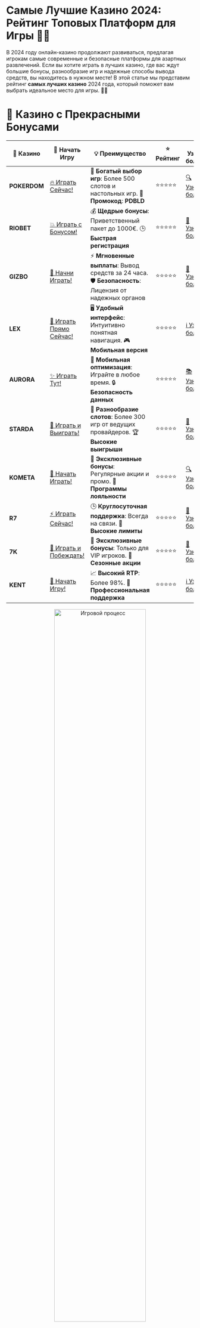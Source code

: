 # **Самые Лучшие Казино 2024: Рейтинг Топовых Платформ для Игры 🎰💥**

В 2024 году онлайн-казино продолжают развиваться, предлагая игрокам самые современные и безопасные платформы для азартных развлечений. Если вы хотите играть в лучших казино, где вас ждут большие бонусы, разнообразие игр и надежные способы вывода средств, вы находитесь в нужном месте! В этой статье мы представим рейтинг **самых лучших казино** 2024 года, который поможет вам выбрать идеальное место для игры. 🎉💸

# 🌟 Казино с Прекрасными Бонусами

| 🎲 **Казино** | 🔗 **Начать Игру** | 💡 **Преимущество** | ⭐ **Рейтинг** | 🔗 **Узнать больше** | 🆕 **Новая информация** |
|--------------|---------------------|---------------------|----------------|----------------------|-------------------------|
| **POKERDOM**  | [🔥 Играть Сейчас!](https://brandplay.link/4k77v2yx) | 🎉 **Богатый выбор игр**: Более 500 слотов и настольных игр. 🎁 **Промокод**: **PDBLD** | ⭐⭐⭐⭐⭐ | [🔍 Узнать больше](https://brandplay.link/4k77v2yx) | 🏆 **Победители турниров** получают эксклюзивные подарки! |
| **RIOBET**    | [💥 Играть с Бонусом!](https://brandplay.link/7xBLTPyj) | 💰 **Щедрые бонусы**: Приветственный пакет до 1000€. 🕒 **Быстрая регистрация** | ⭐⭐⭐⭐⭐ | [📖 Узнать больше](https://brandplay.link/7xBLTPyj) | 💬 **Поддержка 24/7** для комфортной игры в любое время! |
| **GIZBO**     | [🚀 Начни Играть!](https://brandplay.link/bprXw4YV) | ⚡ **Мгновенные выплаты**: Вывод средств за 24 часа. 🛡️ **Безопасность**: Лицензия от надежных органов | ⭐⭐⭐⭐⭐ | [📝 Узнать больше](https://brandplay.link/bprXw4YV) | 🔒 **SSL-шифрование** для максимальной безопасности данных игроков. |
| **LEX**       | [💎 Играть Прямо Сейчас!](https://brandplay.link/zW4hdDFV) | 🖥️ **Удобный интерфейс**: Интуитивно понятная навигация. 🎮 **Мобильная версия** | ⭐⭐⭐⭐⭐ | [ℹ️ Узнать больше](https://brandplay.link/zW4hdDFV) | 📱 **Поддержка всех мобильных устройств** для удобства игры в любом месте. |
| **AURORA**    | [✨ Играть Тут!](https://10trafic-stat2.com/click/668546556bcc6313411604bd/6766/13032/subaccount) | 📱 **Мобильная оптимизация**: Играйте в любое время. 🔒 **Безопасность данных** | ⭐⭐⭐⭐⭐ | [📚 Узнать больше](https://10trafic-stat2.com/click/668546556bcc6313411604bd/6766/13032/subaccount) | 🌍 **Международная лицензия** на деятельность в разных странах. |
| **STARDА**    | [🎉 Играть и Выиграть!](https://brandplay.link/fB7xwRFL) | 🎰 **Разнообразие слотов**: Более 300 игр от ведущих провайдеров. 🏆 **Высокие выигрыши** | ⭐⭐⭐⭐⭐ | [🔎 Узнать больше](https://brandplay.link/fB7xwRFL) | 🎉 **Ежемесячные турниры** с крупными призами! |
| **KOMETA**    | [🎁 Начать Играть!](https://brandplay.link/8ZymQJV8) | 🎁 **Эксклюзивные бонусы**: Регулярные акции и промо. 🔄 **Программы лояльности** | ⭐⭐⭐⭐⭐ | [🔍 Узнать больше](https://brandplay.link/8ZymQJV8) | 🌟 **Персонализированные предложения** для долгосрочных игроков. |
| **R7**        | [⚡ Играть Сейчас!](https://brandplay.link/bMd3Yjsw) | 🕒 **Круглосуточная поддержка**: Всегда на связи. 💸 **Высокие лимиты** | ⭐⭐⭐⭐⭐ | [📖 Узнать больше](https://brandplay.link/bMd3Yjsw) | 🎯 **Рейтинг игроков** для лучших участников. |
| **7K**        | [🎯 Играть и Побеждать!](https://brandplay.link/BvQyFShp) | 🌟 **Эксклюзивные бонусы**: Только для VIP игроков. 🎉 **Сезонные акции** | ⭐⭐⭐⭐⭐ | [📝 Узнать больше](https://brandplay.link/BvQyFShp) | 🥇 **Особые привилегии** для постоянных игроков. |
| **KENT**      | [🔑 Начать Игру!](https://brandplay.link/Fv2WP3js) | 📈 **Высокий RTP**: Более 98%. 💼 **Профессиональная поддержка** | ⭐⭐⭐⭐⭐ | [ℹ️ Узнать больше](https://brandplay.link/Fv2WP3js) | 💬 **Поддержка на нескольких языках** для удобства игроков. |

<div align="center"> <img src="https://i.pinimg.com/originals/1d/b3/25/1db325483acbe642c6d4e6fdd73a4988.gif" alt="Игровой процесс" width="70%"> </div>
---

# 🚀 Быстрые Выигрыши и Поддержка

| 🎲 **Казино** | 🔗 **Начать Игру** | 💡 **Преимущество** | ⭐ **Рейтинг** | 🔗 **Узнать больше** | 🆕 **Новая информация** |
|--------------|---------------------|---------------------|----------------|----------------------|-------------------------|
| **GAMA**      | [🎯 Играть Прямо Сейчас!](https://brandplay.link/j6NMKsDz) | 🔍 **Интуитивный интерфейс**: Легкость использования. 🏅 **Престижные турниры** | ⭐⭐⭐⭐☆ | [🔎 Узнать больше](https://brandplay.link/j6NMKsDz) | 🏆 **Турниры с большими призами** каждый месяц. |
| **ONION**     | [💥 Играть и Выигрывать!](https://brandplay.link/zBGRVpQ9) | 🤑 **Низкие ставки**: Идеально для начинающих. 🔄 **Быстрые выводы** | ⭐⭐⭐⭐☆ | [🔍 Узнать больше](https://brandplay.link/zBGRVpQ9) | 🎮 **Казино для новичков** с простыми правилами. |
| **ЧЕМПИОН**   | [🏅 Играть в Турнире!](https://temon-gter.cfd/go/lRq?p80412p304504pcc44t17455) | 🏅 **Лояльная программа**: Награды за активность. 🎁 **Ежемесячные бонусы** | ⭐⭐⭐⭐☆ | [📖 Узнать больше](https://temon-gter.cfd/go/lRq?p80412p304504pcc44t17455) | 🥇 **Турниры и лояльность** — каждый шаг вознаграждается. |
| **VAVADA**    | [🚀 Играть Без Ожидания!](https://vavadapartner.pro/?promo=ea5c9275-6854-4505-94fc-95ab18221945-linkb2) | 🚀 **Быстрая регистрация**: Начните играть мгновенно. 🔐 **Безопасные транзакции** | ⭐⭐⭐⭐☆ | [📝 Узнать больше](https://vavadapartner.pro/?promo=ea5c9275-6854-4505-94fc-95ab18221945-linkb2) | 🏆 **Программа для новых игроков** с бонусами за регистрацию. |
| **FRIENDS**   | [🎉 Играть и Развлекаться!](https://gofriends.mba/linkb2) | 🤝 **Социальные игры**: Играйте с друзьями. 🌐 **Мультиплатформенность** | ⭐⭐⭐⭐☆ | [ℹ️ Узнать больше](https://gofriends.mba/linkb2) | 🎮 **Играйте с друзьями** и зарабатывайте бонусы за совместные действия. |
| **1WIN**      | [⚡ Играть и Выигрывать!](https://brandplay.link/smXVpBbG) | 🏆 **Спортивные ставки**: Широкий выбор видов спорта. 💵 **Высокие коэффициенты** | ⭐⭐⭐⭐☆ | [📚 Узнать больше](https://brandplay.link/smXVpBbG) | ⚽ **Бонусы на спортивные ставки** для активных игроков. |
| **DRIP**      | [💥 Играть Сразу!](https://drp-ircp01.com/c07e6a3db) | 🌐 **Инновационные игры**: Новейшие игровые технологии. 🛡️ **Высокая безопасность** | ⭐⭐⭐⭐☆ | [🔎 Узнать больше](https://drp-ircp01.com/c07e6a3db) | 🔧 **Инновационные функции** для удобства игры. |
| **JOYCASINO** | [🎰 Играть И Побеждать!](https://rpc30.call2me.pro/?/ru/registration?apkpop=0&partner=p24970p3291217pc98f) | 🎁 **Приятные бонусы**: Ежедневные акции и подарки. 🕹️ **Разнообразие игр** | ⭐⭐⭐⭐☆ | [🔍 Узнать больше](https://rpc30.call2me.pro/?/ru/registration?apkpop=0&partner=p24970p3291217pc98f) | 🎉 **Щедрые фриспины** для новых игроков. |
| **PLAYFORTUNA** | [🔥 Играть С Бонусом!](https://fortunapromo.net/alt/playfortuna/registration?0dc4a9362a71feb7e3f165fb8e766f70) | 🎉 **Регулярные акции**: Бонусы, фриспины и многое другое. 🏅 **Турниры** | ⭐⭐⭐⭐☆ | [📚 Узнать больше](https://fortunapromo.net/alt/playfortuna/registration?0dc4a9362a71feb7e3f165fb8e766f70) | 🎯 **Выгодные предложения** на популярные игры. |
| **SYKAA**     | [💸 Играть Сейчас!](https://s-two-way.com/?source=linkb2&pid=30697) | 💸 **Доступные ставки**: Идеально для новичков. 🎁 **Щедрые бонусы** | ⭐⭐⭐⭐☆ | [🔍 Узнать больше](https://s-two-way.com/?source=linkb2&pid=30697) | 💥 **Акции с большими бонусами** для новичков и опытных игроков. |

<div align="center"> <img src="https://schaeffers-cdn.s3.amazonaws.com/images/default-source/schaeffers-cdn-images/default-images/sectors/bigstock-casino-gambling-concept-with-f-369012793.jpg?sfvrsn=493ad806_4" alt="Игровой процесс" width="70%"> </div>
---

# 💸 Казино с Привлекательными Программами Лояльности

| 🎲 **Казино** | 🔗 **Начать Игру** | 💡 **Преимущество** | ⭐ **Рейтинг** | 🔗 **Узнать больше** | 🆕 **Новая информация** |
|--------------|---------------------|---------------------|----------------|----------------------|-------------------------|
| **KOMETA**    | [🎯 Начни Играть!](https://brandplay.link/8ZymQJV8) | 🎁 **Эксклюзивные бонусы**: Регулярные акции и промо. 🔄 **Программы лояльности** | ⭐⭐⭐⭐⭐ | [🔍 Узнать больше](https://brandplay.link/8ZymQJV8) | 🌟 **Персонализированные предложения** для долгосрочных игроков. |
| **1Xslots**   | [🏅 Играть Прямо Сейчас!](https://brandplay.link/hSB1khtr) | 🎉 **Множество акций**: Еженедельные бонусы и турниры. 🛡️ **Безопасность** | ⭐⭐⭐⭐⭐ | [📚 Узнать больше](https://brandplay.link/hSB1khtr) | 🏅 **Награды за активность**: участники программы лояльности получают специальные привилегии. |
| **R7**        | [🚀 Играть Сейчас!](https://brandplay.link/bMd3Yjsw) | 🕒 **Круглосуточная поддержка**: Всегда на связи. 💸 **Высокие лимиты** | ⭐⭐⭐⭐⭐ | [📖 Узнать больше](https://brandplay.link/bMd3Yjsw) | 💬 **VIP-поддержка** для постоянных игроков с приоритетом. |

<div align="center"> <img src="https://i.pinimg.com/originals/1d/b3/25/1db325483acbe642c6d4e6fdd73a4988.gif" alt="Игровой процесс" width="70%"> </div>
---

## Как выбрать самое лучшее казино? 🤔🔍

Прежде чем зарегистрироваться в онлайн-казино, важно учитывать несколько факторов, которые помогут вам выбрать платформу, соответствующую вашим предпочтениям. Вот на что стоит обратить внимание:

### 1. **Лицензия и безопасность** 🛡️
Лучшее онлайн-казино обязательно должно иметь лицензию от авторитетных регуляторов, таких как **MGA**, **UKGC** или **Curacao**. Это гарантирует, что казино работает честно и ваша личная информация в безопасности.

### 2. **Бонусы и акции** 🎁💸
Большие бонусы и частые акции — это один из признаков хорошего казино. Лучшие платформы предлагают приветственные бонусы, бонусы за депозиты, фриспины и программы лояльности для постоянных игроков. Важно ознакомиться с условиями бонусов, чтобы убедиться в их выгодности.

### 3. **Выбор игр и провайдеры** 🎰🎲
Лучшие онлайн-казино предлагают разнообразные игры: слоты, настольные игры, видеопокер и живое казино. Чем больше провайдеров представлено на платформе (например, **NetEnt**, **Pragmatic Play**, **Evolution Gaming**), тем интереснее будет ваш опыт.

### 4. **Методы оплаты и скорость вывода** 💳💸
Каждое качественное казино должно поддерживать удобные способы депозита и вывода средств, включая электронные кошельки, криптовалюты и банковские карты. Также важна скорость вывода — лучшие казино предлагают моментальные или быстрые выплаты.

### 5. **Поддержка клиентов** 📞💬
Хорошая поддержка — это важный аспект при выборе онлайн-казино. Лучшие казино обеспечивают круглосуточную помощь через чат, электронную почту и телефон. Ответственность и оперативность службы поддержки — залог отличного сервиса.

## Рейтинг Самых Лучших Казино 2024 года 🎰🌟

Мы подготовили для вас рейтинг **самых лучших казино** на 2024 год, которые выделяются на фоне конкурентов по своим бонусам, выбору игр и удобству использования.

### 1. **Pokerdom** 🎲💥
- **Лицензия**: Да
- **Бонусы**: Приветственные бонусы, бонусы на депозиты, фриспины
- **Методы оплаты**: Кредитные карты, электронные кошельки, криптовалюты
- **Особенности**: **Pokerdom** — одно из самых популярных онлайн-казино, известное своим отличным выбором игр, включая покер и слоты. Казино предлагает выгодные бонусы и быстрые выводы средств.

### 2. **Riobet** 💎⚡
- **Лицензия**: Да
- **Бонусы**: Приветственные бонусы, бонусы за депозит, фриспины
- **Методы оплаты**: Кредитные карты, электронные кошельки, криптовалюты
- **Особенности**: **Riobet** — это надежное онлайн-казино с большим выбором игр и хорошими бонусами. Платформа поддерживает множество методов оплаты и предлагает быструю обработку запросов на вывод средств.

### 3. **Gizbo** 🎰💸
- **Лицензия**: Да
- **Бонусы**: Приветственные бонусы, фриспины, бонусы на депозиты
- **Методы оплаты**: Электронные кошельки, кредитные карты, криптовалюты
- **Особенности**: **Gizbo** предоставляет разнообразие игр и отличные бонусные предложения. Казино известно быстрыми выплатами и высококачественной поддержкой клиентов.

### 4. **LEX** 🌟💰
- **Лицензия**: Да
- **Бонусы**: Приветственные бонусы, бонусы за депозиты, фриспины
- **Методы оплаты**: Кредитные карты, электронные кошельки, криптовалюты
- **Особенности**: **LEX** предлагает уникальные бонусные программы и широкую коллекцию игр. Казино отличается отличной пользовательской поддержкой и надежной системой вывода средств.

### 5. **Aurora** 🃏💸
- **Лицензия**: Да
- **Бонусы**: Приветственные бонусы, бонусы на депозиты, кэшбэк
- **Методы оплаты**: Электронные кошельки, кредитные карты, криптовалюты
- **Особенности**: **Aurora** выделяется щедрыми бонусами и отличным выбором слотов. Казино также поддерживает криптовалюты и предлагает быстрые депозиты и выводы.

### 6. **Starda** 🎰💥
- **Лицензия**: Да
- **Бонусы**: Приветственные бонусы, бонусы на депозиты, фриспины
- **Методы оплаты**: Электронные кошельки, кредитные карты, криптовалюты
- **Особенности**: **Starda** — это казино с отличным выбором игр и выгодными бонусами. Также платформа славится своими быстрыми выводами и качественным обслуживанием клиентов.

### 7. **Kometa** 🌠💎
- **Лицензия**: Да
- **Бонусы**: Приветственные бонусы, фриспины, бонусы за лояльность
- **Методы оплаты**: Кредитные карты, электронные кошельки, криптовалюты
- **Особенности**: **Kometa** известна быстрыми выплатами и отличными бонусами. Казино поддерживает криптовалюты и предлагает разнообразие игр от ведущих провайдеров.

### 8. **7K Casino** 💥💰
- **Лицензия**: Да
- **Бонусы**: Приветственные бонусы, бонусы на депозит, фриспины
- **Методы оплаты**: Электронные кошельки, криптовалюты, кредитные карты
- **Особенности**: **7K Casino** предлагает быстрые выводы и широкий выбор игр. Платформа также имеет удобные методы оплаты, включая криптовалюты.

### 9. **Kometa Casino** 🌟💸
- **Лицензия**: Да
- **Бонусы**: Приветственные бонусы, фриспины, бонусы за лояльность
- **Методы оплаты**: Кредитные карты, электронные кошельки, криптовалюты
- **Особенности**: **Kometa Casino** выделяется своими бонусами за лояльность и быстрыми выводами. Казино поддерживает множество популярных методов оплаты.

### 10. **R7 Casino** 🔥💰
- **Лицензия**: Да
- **Бонусы**: Приветственные бонусы, бонусы на депозит, фриспины
- **Методы оплаты**: Электронные кошельки, криптовалюты, кредитные карты
- **Особенности**: **R7 Casino** предоставляет широкий выбор игр и отличные бонусы. Казино также предлагает быстрые выводы средств и множество методов оплаты.

## Как выбрать лучшее казино для себя? 🎯

### 1. **Проверьте лицензию** 🛡️
Ищите казино с лицензией от надежных регуляторов. Это обеспечит вам безопасность и честную игру.

### 2. **Оцените бонусы** 🎁
Выбирайте казино с выгодными бонусами и акциями. Топовые платформы предлагают большие приветственные бонусы и регулярные акции для постоянных игроков.

### 3. **Обратите внимание на методы оплаты** 💳
Проверьте, поддерживает ли казино удобные способы пополнения счета и вывода средств, включая криптовалюты, электронные кошельки и банковские карты.

### 4. **Читайте отзывы игроков** 🌟📝
Отзывы других игроков помогут вам узнать о реальном опыте на платформе и особенностях ее работы.

## Заключение 🎉💰

Выбор **самого лучшего казино** — это важный шаг на пути к отличному игровому опыту. С нашим рейтингом **самых лучших казино** 2024 года вы сможете найти идеальную платформу, которая предложит вам безопасность, хорошие бонусы и разнообразие игр. Удачи и пусть удача будет на вашей стороне! 🍀🎰

---
*Играйте ответственно. Казино предназначены для лиц старше 18 лет. Помните о рисках, связанных с азартными играми, и играйте с умом.*
